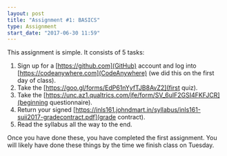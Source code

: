 ```yaml
---
layout: post
title: "Assignment #1: BASICS"
type: Assignment
start_date: "2017-06-30 11:59"
---
```


This assignment is simple. 
It consists of 5 tasks:

1. Sign up for a [https://github.com](GitHub) account and log into [https://codeanywhere.com](CodeAnywhere) (we did this on the first day of class). 
3. Take the [https://goo.gl/forms/EdP61nYyfTJB8AvZ2](first quiz). 
2. Take the [https://unc.az1.qualtrics.com/jfe/form/SV_6ulF2GSI4FKFJCR](beginning questionnaire). 
4. Return your signed [https://inls161.johndmart.in/syllabus/inls161-suii2017-gradecontract.pdf](grade contract).
5. Read the syllabus all the way to the end.

Once you have done these, you have completed the first assignment. 
You will likely have done these things by the time we finish class on Tuesday. 